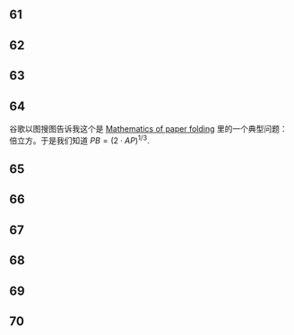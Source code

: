 ## 61

## 62

## 63

## 64

谷歌以图搜图告诉我这个是 [Mathematics of paper folding](https://en.wikipedia.org/wiki/Mathematics_of_paper_folding) 里的一个典型问题：倍立方。于是我们知道 $PB = (2\cdot  AP)^{1/3}$. 


## 65

## 66

## 67

## 68

## 69

## 70
